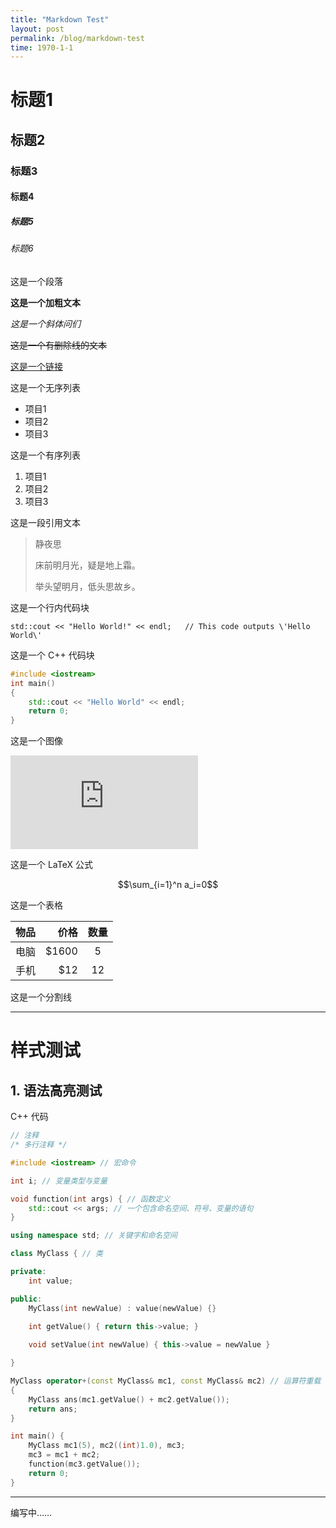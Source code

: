 ```yaml
---
title: "Markdown Test"
layout: post
permalink: /blog/markdown-test
time: 1970-1-1
---
```


# 标题1

## 标题2

### 标题3

#### 标题4

##### 标题5

###### 标题6

这是一个段落

**这是一个加粗文本**

*这是一个斜体问们*

~~这是一个有删除线的文本~~

[这是一个链接](https://earthmessenger.github.io)

这是一个无序列表

- 项目1
- 项目2
- 项目3

这是一个有序列表

1. 项目1
2. 项目2
3. 项目3

这是一段引用文本

> 静夜思
> 
> 床前明月光，疑是地上霜。
> 
> 举头望明月，低头思故乡。

这是一个行内代码块

`std::cout << "Hello World!" << endl;   // This code outputs \'Hello World\'`

这是一个 C++ 代码块

```cpp
#include <iostream>
int main()
{
    std::cout << "Hello World" << endl;
    return 0;
}
```

这是一个图像

![Bing 壁纸](https://api.dujin.org/bing/1920.php)

这是一个 LaTeX 公式

$$\sum_{i=1}^n a_i=0$$

这是一个表格

| 物品       |  价格 | 数量 |
| :--------- | -----: | :------: |
| 电脑   | \$1600 |    5     |
| 手机 |   \$12 |    12    |

这是一个分割线

---

# 样式测试

## 1. 语法高亮测试

C++ 代码

```cpp
// 注释
/* 多行注释 */

#include <iostream> // 宏命令

int i; // 变量类型与变量

void function(int args) { // 函数定义
    std::cout << args; // 一个包含命名空间、符号、变量的语句
}

using namespace std; // 关键字和命名空间

class MyClass { // 类

private:
    int value;

public:
    MyClass(int newValue) : value(newValue) {}
    
    int getValue() { return this->value; }

    void setValue(int newValue) { this->value = newValue }

}

MyClass operator+(const MyClass& mc1, const MyClass& mc2) // 运算符重载
{
    MyClass ans(mc1.getValue() + mc2.getValue());
    return ans;
}

int main() {
    MyClass mc1(5), mc2((int)1.0), mc3;
    mc3 = mc1 + mc2;
    function(mc3.getValue());
    return 0;
}
```

---

编写中……